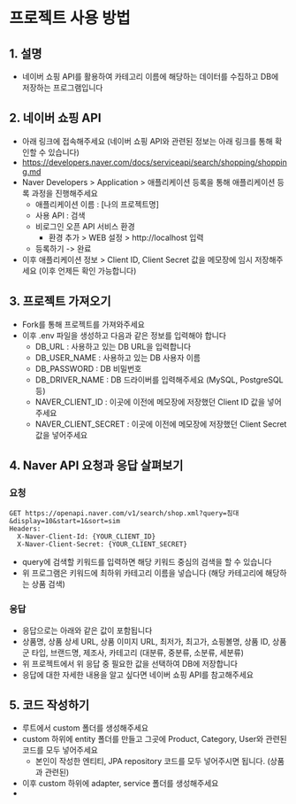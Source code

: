 # 프로젝트 사용 방법

## 1. 설명
- 네이버 쇼핑 API를 활용하여 카테고리 이름에 해당하는 데이터를 수집하고 DB에 저장하는 프로그램입니다

## 2. 네이버 쇼핑 API
- 아래 링크에 접속해주세요 (네이버 쇼핑 API와 관련된 정보는 아래 링크를 통해 확인할 수 있습니다)
- https://developers.naver.com/docs/serviceapi/search/shopping/shopping.md
- Naver Developers > Application > 애플리케이션 등록을 통해 애플리케이션 등록 과정을 진행해주세요
  - 애플리케이션 이름 : [나의 프로젝트명]
  - 사용 API : 검색
  - 비로그인 오픈 API 서비스 환경
    - 환경 추가 > WEB 설정 > http://localhost 입력
  - 등록하기 -> 완료
- 이후 애플리케이션 정보 > Client ID, Client Secret 값을 메모장에 임시 저장해주세요 (이후 언제든 확인 가능합니다)

## 3. 프로젝트 가져오기
- Fork를 통해 프로젝트를 가져와주세요
- 이후 .env 파일을 생성하고 다음과 같은 정보를 입력해야 합니다
  - DB_URL : 사용하고 있는 DB URL을 입력합니다
  - DB_USER_NAME : 사용하고 있는 DB 사용자 이름
  - DB_PASSWORD : DB 비밀번호
  - DB_DRIVER_NAME : DB 드라이버를 입력해주세요 (MySQL, PostgreSQL 등)
  - NAVER_CLIENT_ID : 이곳에 이전에 메모장에 저장했던 Client ID 값을 넣어주세요
  - NAVER_CLIENT_SECRET : 이곳에 이전에 메모장에 저장했던 Client Secret 값을 넣어주세요

## 4. Naver API 요청과 응답 살펴보기
### 요청
```http
GET https://openapi.naver.com/v1/search/shop.xml?query=침대&display=10&start=1&sort=sim
Headers:
  X-Naver-Client-Id: {YOUR_CLIENT_ID}
  X-Naver-Client-Secret: {YOUR_CLIENT_SECRET}
```
- query에 검색할 키워드를 입력하면 해당 키워드 중심의 검색을 할 수 있습니다
- 위 프로그램은 키워드에 최하위 카테고리 이름을 넣습니다 (해당 카테고리에 해당하는 상품 검색)

### 응답
- 응답으로는 아래와 같은 값이 포함됩니다
- 상품명, 상품 상세 URL, 상품 이미지 URL, 최저가, 최고가, 쇼핑볼명, 상품 ID, 상품군 타입, 브랜드명, 제조사, 카테고리 (대분류, 중분류, 소분류, 세분류)
- 위 프로젝트에서 위 응답 중 필요한 값을 선택하여 DB에 저장합니다
- 응답에 대한 자세한 내용을 알고 싶다면 네이버 쇼핑 API를 참고해주세요


## 5. 코드 작성하기
- 루트에서 custom 폴더를 생성해주세요
- custom 하위에 entity 폴더를 만들고 그곳에 Product, Category, User와 관련된 코드를 모두 넣어주세요
  - 본인이 작성한 엔티티, JPA repository 코드를 모두 넣어주시면 됩니다. (상품과 관련된)
- 이후 custom 하위에 adapter, service 폴더를 생성해주세요
- 

